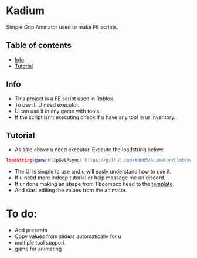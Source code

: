 # Kadium
Simple Grip Animator used to make FE scripts.


## Table of contents
* [Info](#info)
* [Tutorial](#tutorial)

## Info
* This project is a FE script used in Roblox.
* To use it, U need executor.
* U can use it in any game with tools.
* If the script isn't executing check if u have any tool in ur inventory.


## Tutorial
* As said above u need executor. Execute the loadstring below:
```lua
loadstring(game:HttpGetAsync('https://github.com/kdm05/Animator/blob/main/Core.lua'))()
```

* The UI is simple to use and u will easly understand how to use it.
* If u need more indeep tutorial or help massage me on discord.
* If ur done making an shape from 1 boombox head to the [template](https://github.com/kdm05/Animator/blob/main/GripTemplate.lua)
* And start editing the values from the animator.

# To do:
- Add presents
- Copy values from sliders automatically for u
- multiple tool support
- game for animating

